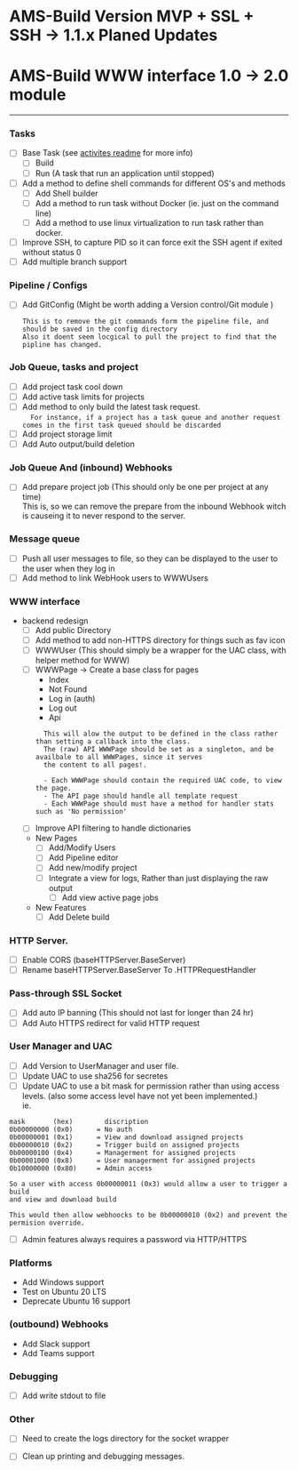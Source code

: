 # AMS-Build Version MVP + SSL + SSH  -> 1.1.x Planed Updates
# AMS-Build WWW interface 1.0 -> 2.0 module  

-----------
### Tasks
- [ ] Base Task (see [activites readme](CI-Host/jobs/readme.md) for more info)
  - [ ] Build
  - [ ] Run (A task that run an application until stopped)
- [ ] Add a method to define shell commands for different OS's and methods
  - [ ] Add Shell builder
  - [ ] Add a method to run task without Docker (ie. just on the command line)
  - [ ] Add a method to use linux virtualization to run task rather than docker.
- [ ] Improve SSH, to capture PID so it can force exit the SSH agent if exited without status 0    
- [ ] Add multiple branch support

### Pipeline / Configs
- [ ] Add GitConfig (Might be worth adding a Version control/Git module )
  ```
  This is to remove the git commands form the pipeline file, and should be saved in the config directory
  Also it doent seem locgical to pull the project to find that the pipline has changed.
  ```


### Job Queue, tasks and project
- [ ] Add project task cool down
- [ ] Add active task limits for projects
- [ ] Add method to only build the latest task request.  
  ```  For instance, if a project has a task queue and another request comes in the first task queued should be discarded```
- [ ] Add project storage limit
- [ ] Add Auto output/build deletion

### Job Queue And (inbound) Webhooks
- [ ] Add prepare project job (This should only be one per project at any time)  
This is, so we can remove the prepare from the inbound Webhook witch is causeing it to never respond to the server.

### Message queue
- [ ] Push all user messages to file, so they can be displayed to the user to the user when they log in
- [ ] Add method to link WebHook users to WWWUsers

### WWW interface
- backend redesign
  - [ ] Add public Directory
  - [ ] Add method to add non-HTTPS directory for things such as fav icon  
  - [ ] WWWUser (This should simply be a wrapper for the UAC class, with helper method for WWW)
  - [ ] WWWPage -> Create a base class for pages
    - Index
    - Not Found
    - Log in (auth)
    - Log out
    - Api
    ```
      This will alow the output to be defined in the class rather than setting a callback into the class.
      The (raw) API WWWPage should be set as a singleton, and be availbale to all WWWPages, since it serves
      the content to all pages!.
     
      - Each WWWPage should contain the required UAC code, to view the page.
      - The API page should handle all template request
      - Each WWWPage should must have a method for handler stats such as 'No permission'
    ```
  - [ ] Improve API filtering to handle dictionaries 
  - New Pages
    - [ ] Add/Modify Users
    - [ ] Add Pipeline editor
    - [ ] Add new/modify project
    - [ ] Integrate a view for logs, Rather than just displaying the raw output
      - [ ] Add view active page jobs
  - New Features
    - [ ] Add Delete build

### HTTP Server.
- [ ] Enable CORS (baseHTTPServer.BaseServer)
- [ ] Rename baseHTTPServer.BaseServer To .HTTPRequestHandler

### Pass-through SSL Socket
- [ ] Add auto IP banning (This should not last for longer than 24 hr)
- [ ] Add Auto HTTPS redirect for valid HTTP request

### User Manager and UAC
- [ ] Add Version to UserManager and user file.
- [ ] Update UAC to use sha256 for secretes
- [ ] Update UAC to use a bit mask for permission rather than using access levels.
  (also some access level have not yet been implemented.)  
ie.
```
mask       (hex)        discription
0b00000000 (0x0)      = No auth
0b00000001 (0x1)      = View and download assigned projects
0b00000010 (0x2)      = Trigger build on assigned projects
0b00000100 (0x4)      = Managerment for assigned projects
0b00001000 (0x8)      = User managerment for assigned projects
0b10000000 (0x80)     = Admin access

So a user with access 0b00000011 (0x3) would allow a user to trigger a build 
and view and download build

This would then allow webhoocks to be 0b00000010 (0x2) and prevent the permision override.
```
- [ ] Admin features always requires a password via HTTP/HTTPS

### Platforms
- Add Windows support
- Test on Ubuntu 20 LTS
- Deprecate Ubuntu 16 support 

### (outbound) Webhooks
- Add Slack support
- Add Teams support

### Debugging
- [ ] Add write stdout to file

### Other
- [ ] Need to create the logs directory for the socket wrapper
- [ ] Clean up printing and debugging messages.

